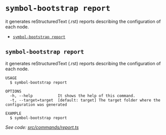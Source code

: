 `symbol-bootstrap report`
=========================

it generates reStructuredText (.rst) reports describing the configuration of each node.

* [`symbol-bootstrap report`](#symbol-bootstrap-report)

## `symbol-bootstrap report`

it generates reStructuredText (.rst) reports describing the configuration of each node.

```
USAGE
  $ symbol-bootstrap report

OPTIONS
  -h, --help           It shows the help of this command.
  -t, --target=target  [default: target] The target folder where the configuration was generated

EXAMPLE
  $ symbol-bootstrap report
```

_See code: [src/commands/report.ts](https://github.com/nemtech/symbol-bootstrap/blob/v0.1.2/src/commands/report.ts)_
